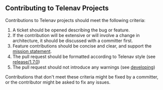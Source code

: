 ## Contributing to Telenav Projects

Contributions to Telenav projects should meet the following criteria:

1. A ticket should be opened describing the bug or feature.
2. If the contribution will be extensive or will involve a change in architecture, it should be discussed with a committer first.
3. Feature contributions should be concise and clear, and support the [mission statement](README.md).
4. The pull request should be formatted according to Telenav style (see [release/1.7.0](https://github.com/Telenav/telenav-build/blob/release/current/documentation/developing.md))   <!-- [cactus.replacement-branch-name] -->
5. The pull request should not introduce any warnings (see [developing](https://github.com/Telenav/telenav-build/blob/release/current/documentation/developing.md))

Contributions that don't meet these criteria might be fixed by a committer, or the contributor might be asked to fix any issues.
